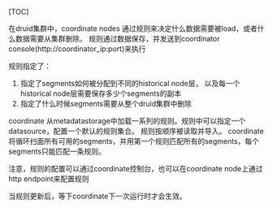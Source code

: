 [TOC]

在druid集群中，coordinate nodes 通过规则来决定什么数据需要被load，或者什么数据需要从集群删除。 规则通过数据保存，并发送到coordinator console(http://coordinator_ip:port)来执行

规则指定了：

  1. 指定了segments如何被分配到不同的historical node层， 以及每一个historical node层需要保存多少个segments的副本
  2. 指定了什么时候segments需要从整个druid集群中删除

coordinate 从metadatastorage中加载一系列的规则。规则中可以指定一个datasource，配置一个默认的规则集合。 规则按顺序被读取并导入。 coordinate 将循环扫面所有可用的segments，并用第一个规则匹配所有的segments，每个segments只能匹配一条规则。

注意，规则的配置可以通过coordinate控制台，也可以在coordinate node上通过http endpoint来配置规则

当规则更新后，等下coordinate下一次运行时才会生效。

